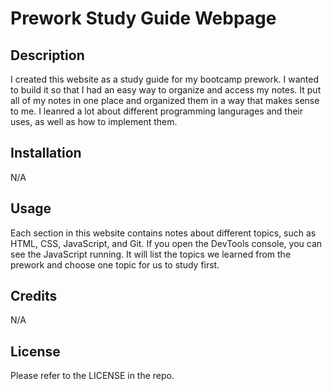 # Prework Study Guide Webpage

## Description

I created this website as a study guide for my bootcamp prework. I wanted to build it so that I had an easy way to organize and access my notes. It put all of my notes in one place and organized them in a way that makes sense to me. I leanred a lot about different programming langurages and their uses, as well as how to implement them. 

## Installation

N/A

## Usage

Each section in this website contains notes about different topics, such as HTML, CSS, JavaScript, and Git. If you open the DevTools console, you can see the JavaScript running. It will list the topics we learned from the prework and choose one topic for us to study first.

## Credits

N/A

## License

Please refer to the LICENSE in the repo.
